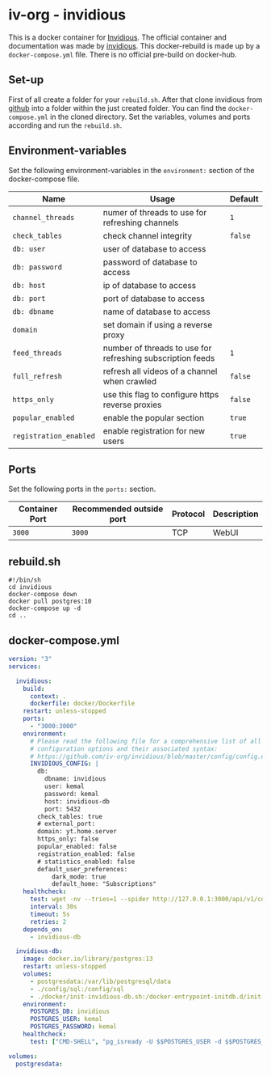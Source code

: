 # iv-org - invidious

This is a docker container for [Invidious](../invidious.md).
The official container and documentation was made by [invidious](https://github.com/iv-org/invidious).
This docker-rebuild is made up by a `docker-compose.yml` file.
There is no official pre-build on docker-hub.

## Set-up

First of all create a folder for your `rebuild.sh`.
After that clone invidious from
[github](https://github.com/iv-org/invidious) into a folder within the
just created folder.
You can find the `docker-compose.yml` in the cloned directory.
Set the variables, volumes and ports according and run the `rebuild.sh`.

## Environment-variables

Set the following environment-variables in the `environment:` section of the
docker-compose file.

| Name                   | Usage                                                      | Default |
| ---------------------- | ---------------------------------------------------------- | ------- |
| `channel_threads`      | numer of threads to use for refreshing channels            | `1`     |
| `check_tables`         | check channel integrity                                    | `false` |
| `db: user`             | user of database to access                                 |         |
| `db: password`         | password of database to access                             |         |
| `db: host`             | ip of database to access                                   |         |
| `db: port`             | port of database to access                                 |         |
| `db: dbname`           | name of database to access                                 |         |
| `domain`               | set domain if using a reverse proxy                        |         |
| `feed_threads`         | number of threads to use for refreshing subscription feeds | `1`     |
| `full_refresh`         | refresh all videos of a channel when crawled               | `false` |
| `https_only`           | use this flag to configure https reverse proxies           | `false` |
| `popular_enabled`      | enable the popular section                                 | `true`  |
| `registration_enabled` | enable registration for new users                          | `true`  |

## Ports

Set the following ports in the `ports:` section.

| Container Port | Recommended outside port | Protocol | Description |
| -------------- | ------------------------ | -------- | ----------- |
| `3000`         | `3000`                   | TCP      | WebUI       |

## rebuild.sh

```shell
#!/bin/sh
cd invidious
docker-compose down
docker pull postgres:10
docker-compose up -d
cd ..
```

## docker-compose.yml

```yml
version: "3"
services:

  invidious:
    build:
      context: .
      dockerfile: docker/Dockerfile
    restart: unless-stopped
    ports:
      - "3000:3000"
    environment:
      # Please read the following file for a comprehensive list of all available
      # configuration options and their associated syntax:
      # https://github.com/iv-org/invidious/blob/master/config/config.example.yml
      INVIDIOUS_CONFIG: |
        db:
          dbname: invidious
          user: kemal
          password: kemal
          host: invidious-db
          port: 5432
        check_tables: true
        # external_port:
        domain: yt.home.server
        https_only: false
        popular_enabled: false
        registration_enabled: false
        # statistics_enabled: false
        default_user_preferences:
            dark_mode: true
            default_home: "Subscriptions"
    healthcheck:
      test: wget -nv --tries=1 --spider http://127.0.0.1:3000/api/v1/comments/jNQXAC9IVRw || exit 1
      interval: 30s
      timeout: 5s
      retries: 2
    depends_on:
      - invidious-db

  invidious-db:
    image: docker.io/library/postgres:13
    restart: unless-stopped
    volumes:
      - postgresdata:/var/lib/postgresql/data
      - ./config/sql:/config/sql
      - ./docker/init-invidious-db.sh:/docker-entrypoint-initdb.d/init-invidious-db.sh
    environment:
      POSTGRES_DB: invidious
      POSTGRES_USER: kemal
      POSTGRES_PASSWORD: kemal
    healthcheck:
      test: ["CMD-SHELL", "pg_isready -U $$POSTGRES_USER -d $$POSTGRES_DB"]

volumes:
  postgresdata:
```
